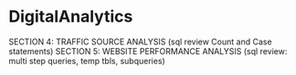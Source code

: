 # DigitalAnalytics
SECTION 4: TRAFFIC SOURCE ANALYSIS (sql review Count and Case statements)
SECTION 5: WEBSITE PERFORMANCE ANALYSIS (sql review: multi step queries, temp tbls, subqueries)
